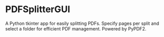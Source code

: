 # PDFSplitterGUI
A Python tkinter app for easily splitting PDFs. Specify pages per split and select a folder for efficient PDF management. Powered by PyPDF2.
